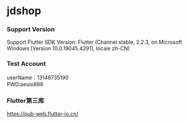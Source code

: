 # jdshop


### Support Version
Support Flutter SDK Version: Flutter (Channel stable, 2.2.3, on Microsoft Windows [Version 10.0.19045.4291], locale zh-CN)

### Test Account
userName：13148735190   
PWD:aeuio888

###  Flutter第三库 
https://pub-web.flutter-io.cn/




